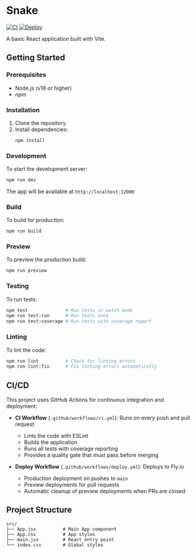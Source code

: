 # Snake

[![CI](https://github.com/rbren/snake/actions/workflows/ci.yml/badge.svg)](https://github.com/rbren/snake/actions/workflows/ci.yml)
[![Deploy](https://github.com/rbren/snake/actions/workflows/deploy.yml/badge.svg)](https://github.com/rbren/snake/actions/workflows/deploy.yml)

A basic React application built with Vite.

## Getting Started

### Prerequisites

- Node.js (v18 or higher)
- npm

### Installation

1. Clone the repository
2. Install dependencies:
   ```bash
   npm install
   ```

### Development

To start the development server:

```bash
npm run dev
```

The app will be available at `http://localhost:12000`

### Build

To build for production:

```bash
npm run build
```

### Preview

To preview the production build:

```bash
npm run preview
```

### Testing

To run tests:

```bash
npm test              # Run tests in watch mode
npm run test:run      # Run tests once
npm run test:coverage # Run tests with coverage report
```

### Linting

To lint the code:

```bash
npm run lint          # Check for linting errors
npm run lint:fix      # Fix linting errors automatically
```

## CI/CD

This project uses GitHub Actions for continuous integration and deployment:

- **CI Workflow** (`.github/workflows/ci.yml`): Runs on every push and pull request
  - Lints the code with ESLint
  - Builds the application
  - Runs all tests with coverage reporting
  - Provides a quality gate that must pass before merging

- **Deploy Workflow** (`.github/workflows/deploy.yml`): Deploys to Fly.io
  - Production deployment on pushes to `main`
  - Preview deployments for pull requests
  - Automatic cleanup of preview deployments when PRs are closed

## Project Structure

```
src/
├── App.jsx          # Main App component
├── App.css          # App styles
├── main.jsx         # React entry point
└── index.css        # Global styles
```